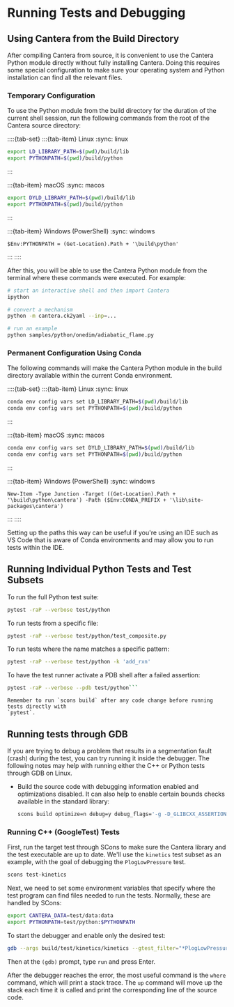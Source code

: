 # Running Tests and Debugging

## Using Cantera from the Build Directory

After compiling Cantera from source, it is convenient to use the Cantera Python module
directly without fully installing Cantera. Doing this requires some special
configuration to make sure your operating system and Python installation can find all
the relevant files.

### Temporary Configuration

To use the Python module from the build directory for the duration of the current
shell session, run the following commands from the root of the Cantera source directory:

::::{tab-set}
:::{tab-item} Linux
:sync: linux
```sh
export LD_LIBRARY_PATH=$(pwd)/build/lib
export PYTHONPATH=$(pwd)/build/python
```
:::

:::{tab-item} macOS
:sync: macos
```sh
export DYLD_LIBRARY_PATH=$(pwd)/build/lib
export PYTHONPATH=$(pwd)/build/python
```
:::

:::{tab-item} Windows (PowerShell)
:sync: windows
```pwsh
$Env:PYTHONPATH = (Get-Location).Path + '\build\python'
```
:::
::::

After this, you will be able to use the Cantera Python module from the terminal where
these commands were executed. For example:

```sh
# start an interactive shell and then import Cantera
ipython

# convert a mechanism
python -m cantera.ck2yaml --inp=...

# run an example
python samples/python/onedim/adiabatic_flame.py
```

### Permanent Configuration Using Conda

The following commands will make the Cantera Python module in the build directory
available within the current Conda environment.

::::{tab-set}
:::{tab-item} Linux
:sync: linux
```sh
conda env config vars set LD_LIBRARY_PATH=$(pwd)/build/lib
conda env config vars set PYTHONPATH=$(pwd)/build/python

```
:::

:::{tab-item} macOS
:sync: macos
```sh
conda env config vars set DYLD_LIBRARY_PATH=$(pwd)/build/lib
conda env config vars set PYTHONPATH=$(pwd)/build/python
```
:::

:::{tab-item} Windows (PowerShell)
:sync: windows
```pwsh
New-Item -Type Junction -Target ((Get-Location).Path + '\build\python\cantera') -Path ($Env:CONDA_PREFIX + '\lib\site-packages\cantera')
```
:::
::::

Setting up the paths this way can be useful if you're using an IDE such as VS Code that
is aware of Conda environments and may allow you to run tests within the IDE.

## Running Individual Python Tests and Test Subsets

To run the full Python test suite:

```sh
pytest -raP --verbose test/python
```

To run tests from a specific file:
```sh
pytest -raP --verbose test/python/test_composite.py
```

To run tests where the name matches a specific pattern:
```sh
pytest -raP --verbose test/python -k 'add_rxn'
```

To have the test runner activate a PDB shell after a failed assertion:
```sh
pytest -raP --verbose --pdb test/python```
```

```{important}
Remember to run `scons build` after any code change before running tests directly with
`pytest`.
```

## Running tests through GDB

If you are trying to debug a problem that results in a segmentation fault (crash)
during the test, you can try running it inside the debugger. The following notes may
help with running either the C++ or Python tests through GDB on Linux.

- Build the source code with debugging information enabled and optimizations disabled.
  It can also help to enable certain bounds checks available in the standard library:
  ```sh
  scons build optimize=n debug=y debug_flags='-g -D_GLIBCXX_ASSERTIONS'
  ```

### Running C++ (GoogleTest) Tests

First, run the target test through SCons to make sure the Cantera library and the test
executable are up to date. We'll use the `kinetics` test subset as an example, with the
goal of debugging the `PlogLowPressure` test.
```sh
scons test-kinetics
```

Next, we need to set some environment variables that specify where the test program
can find files needed to run the tests. Normally, these are handled by SCons:
```sh
export CANTERA_DATA=test/data:data
export PYTHONPATH=test/python:$PYTHONPATH
```

To start the debugger and enable only the desired test:
```sh
gdb --args build/test/kinetics/kinetics --gtest_filter="*PlogLowPressure"
```

Then at the `(gdb)` prompt, type `run` and press Enter.

After the debugger reaches the error, the most useful command is the `where` command,
which will print a stack trace. The `up` command will move up the stack each time it is
called and print the corresponding line of the source code.

